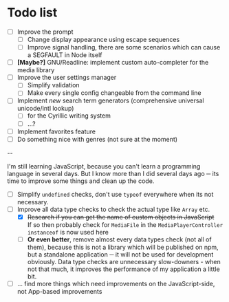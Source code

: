# Todo list

 - [ ] Improve the prompt
      - [ ] Change display appearance using escape sequences
      - [ ] Improve signal handling, there are some scenarios which can cause a SEGFAULT in Node itself
 - [ ] **[Maybe?]** GNU/Readline: implement custom auto-completer for the media library
 - [ ] Improve the user settings manager
      - [ ] Simplify validation
      - [ ] Make every single config changeable from the command line
 - [ ] Implement *new* search term generators (comprehensive universal unicode/intl lookup)
      - [ ] for the Cyrillic writing system
      - [ ] ...?
 - [ ] Implement favorites feature
 - [ ] Do something nice with genres (not sure at the moment)

--

I'm still learning JavaScript, because you can't learn a programming language in several days. But I know more than I did several days ago ─ its time to improve some things and clean up the code.

 - [ ] Simplify `undefined` checks, don't use `typeof` everywhere when its not necessary.
 - [ ] Improve all data type checks to check the actual type like `Array` etc.
     - [x] ~~Research if you can get the name of custom objects in JavaScript~~ </br>
           If so then probably check for `MediaFile` in the `MediaPlayerController` </br>
           `instanceof` is now used here
     - [ ] **Or even better**, remove almost every data types check (not all of them), because this is not a library which will be published on npm, but a standalone application ─ it will not be used for development obviously. Data type checks are unnecessary slow-downers - when not that much, it improves the performance of my application a little bit.

 - [ ] ... find more things which need improvements on the JavaScript-side, not App-based improvements
